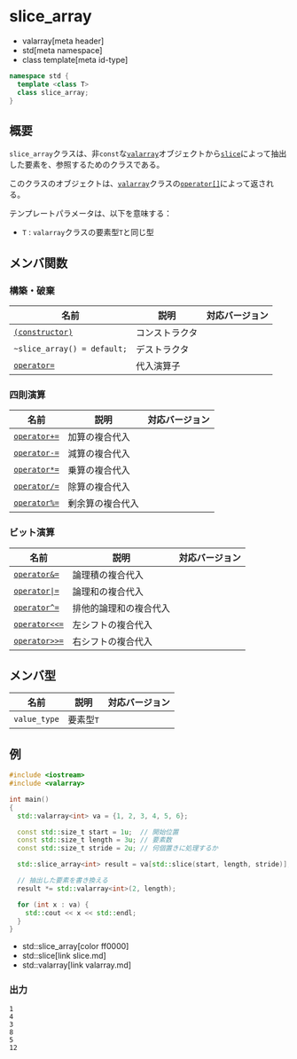 # slice_array
* valarray[meta header]
* std[meta namespace]
* class template[meta id-type]

```cpp
namespace std {
  template <class T>
  class slice_array;
}
```

## 概要
`slice_array`クラスは、非`const`な[`valarray`](valarray.md)オブジェクトから[`slice`](slice.md)によって抽出した要素を、参照するためのクラスである。

このクラスのオブジェクトは、[`valarray`](valarray.md)クラスの[`operator[]`](valarray/op_at.md)によって返される。


テンプレートパラメータは、以下を意味する：

- `T` : `valarray`クラスの要素型`T`と同じ型


## メンバ関数
### 構築・破棄

| 名前 | 説明 | 対応バージョン |
|-------------------------------------------------|----------------|----------------|
| [`(constructor)`](slice_array/op_constructor.md) | コンストラクタ | |
| `~slice_array() = default;`                     | デストラクタ   | |
| [`operator=`](slice_array/op_assign.md)       | 代入演算子     | |


### 四則演算

| 名前 | 説明 | 対応バージョン |
|-----------------------------------------------------|------------------|-------|
| [`operator+=`](slice_array/op_plus_assign.md)     | 加算の複合代入   | |
| [`operator-=`](slice_array/op_minus_assign.md)    | 減算の複合代入   | |
| [`operator*=`](slice_array/op_multiply_assign.md) | 乗算の複合代入   | |
| [`operator/=`](slice_array/op_divide_assign.md)   | 除算の複合代入   | |
| [`operator%=`](slice_array/op_modulo_assign.md)   | 剰余算の複合代入 | |


### ビット演算

| 名前 | 説明 | 対応バージョン |
|---------------------------------------------------------------|------------------------|-------|
| [`operator&=`](slice_array/op_and_assign.md)                | 論理積の複合代入       | |
| [<code>operator&#x7C;=</code>](slice_array/op_or_assign.md) | 論理和の複合代入       | |
| [`operator^=`](slice_array/op_xor_assign.md)                | 排他的論理和の複合代入 | |
| [`operator<<=`](slice_array/op_left_shift_assign.md)        | 左シフトの複合代入     | |
| [`operator>>=`](slice_array/op_right_shift_assign.md)       | 右シフトの複合代入     | |


## メンバ型

| 名前         | 説明      | 対応バージョン |
|--------------|-----------|----------------|
| `value_type` | 要素型`T` | |


## 例
```cpp
#include <iostream>
#include <valarray>

int main()
{
  std::valarray<int> va = {1, 2, 3, 4, 5, 6};

  const std::size_t start = 1u;  // 開始位置
  const std::size_t length = 3u; // 要素数
  const std::size_t stride = 2u; // 何個置きに処理するか

  std::slice_array<int> result = va[std::slice(start, length, stride)];

  // 抽出した要素を書き換える
  result *= std::valarray<int>(2, length);

  for (int x : va) {
    std::cout << x << std::endl;
  }
}
```
* std::slice_array[color ff0000]
* std::slice[link slice.md]
* std::valarray[link valarray.md]

### 出力
```
1
4
3
8
5
12
```

